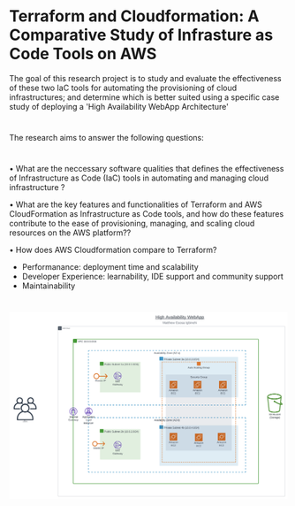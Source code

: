# Terraform and Cloudformation: A Comparative Study of Infrasture as Code Tools on AWS

The goal of this research project is to study and evaluate the effectiveness of these two IaC tools for automating the provisioning of cloud infrastructures; and determine which is better suited using a specific case study of deploying a 'High Availability WebApp Architecture'
#
The research aims to answer the following questions:
#
• What are the neccessary software qualities that defines the effectiveness of Infrastructure as Code (IaC) tools in automating and managing cloud infrastructure ?

• What are the key features and functionalities of Terraform and AWS CloudFormation as Infrastructure as Code tools, and how do these features contribute to the ease of provisioning, managing, and scaling cloud resources on the AWS platform??

• How does AWS Cloudformation compare to Terraform?
  - Performanance: deployment time and scalability
  - Developer Experience: learnability, IDE support and community support
  - Maintainability 

#

![](images/IaC-ResearchProject.png)